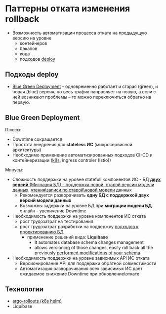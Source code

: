 # Паттерны отката изменения rollback

- Возможность автоматизации процесса отката на предыдущую версию на уровне 
	- контейнеров
	- бэкапов
	- кода
	- подходов [deploy](pattern.deploy.md)

## Подходы deploy

- [Blue Green Deployment](https://docs.oracle.com/en/solutions/mod-app-deploy-strategies-oci/index.html#GUID-2207DEDA-718D-4264-B851-144EBF0E57CF) - одновременно работает и старая (green), и новая (blue) версия, но весь трафик направляет на новую, а если с ней возникают проблемы – то можно переключиться обратно на первую.

## Blue Green Deployment

Плюсы:

- Downtime сокращается
- Простота внедрения для __stateless ИС__ (микросервисной архитектуры) 
- Необходимо применение автоматизированных подходов CI-CD и контейнеризации ([k8s](../../technology/ci-cd/k8s.md), ingress controler (Istio))

Минусы:

- Сложность поддержки на уровне statefull компонентов ИС - БД [__двух версий__ (Миграция БД) - поддержка новой, старой версии модели данных](https://habr.com/ru/post/309832/), [чтения\записи по старой\новой модели](https://learn.microsoft.com/en-us/answers/questions/159546/sql-server-zero-downtime-blue-green-deployment) данных
	- Рекомендуется разворачивать __одну БД с поддержкой двух версий модели данных__
	- Возможны задержки на уровне БД при __миграции модели БД__ онлайн - увеличение Downtime
- Необходимость поддержки на уровне компонентов ИС отката
	- рост трудозатрат на тестирования
	- рост трудозатрат разработки на поддержку [подходов к проектированию БД](https://habr.com/ru/company/nixys/blog/481932/)
		- применение решений вида: __Liquibase__
			- It automates database schema changes management
			- allows versioning of those changes, easily roll back all the previously [performed modifications of your schema](https://piotrminkowski.com/2021/02/18/blue-green-deployment-with-a-database-on-kubernetes/)
- Необходимость поддержки на уровне зависимых API ИС отката
	- Версионирование API для поддержки обратной совместимости
	- Автоматизация разворачивания всех зависимых ИС дает ожидаемое снижение Downtime при обновление\откате

## Технологии

- [argo-rollouts (k8s helm)](https://rtfm.co.ua/kubernetes-tipy-deployment-strategies-i-argo-rollouts/)
- Liquibase